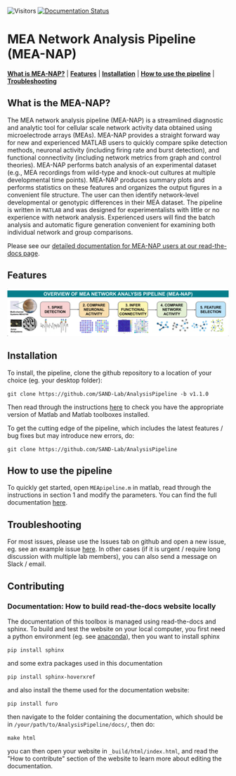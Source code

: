 ![Visitors](https://api.visitorbadge.io/api/visitors?path=https%3A%2F%2Fgithub.com%2FSAND-Lab%2FAnalysisPipeline&label=Visitors&countColor=%23263759)
[![Documentation Status](https://readthedocs.org/projects/analysis-pipeline/badge/?version=latest)](https://analysis-pipeline.readthedocs.io/en/latest/?badge=latest)

# MEA Network Analysis Pipeline (MEA-NAP)

[**What is MEA-NAP?**](#mea-pipeline)
| [**Features**](#features)
| [**Installation**](#installation)
| [**How to use the pipeline**](#how-to-use-the-pipeline)
| [**Troubleshooting**](#troubleshooting)


## What is the MEA-NAP?

The MEA network analysis pipeline (MEA-NAP) is a streamlined diagnostic and analytic tool for cellular scale network activity data obtained using microelectrode arrays (MEAs). MEA-NAP provides a straight forward way for new and experienced MATLAB users to quickly compare spike detection methods, neuronal activity (including firing rate and burst detection), and functional connectivity (including network metrics from graph and control theories). MEA-NAP performs batch analysis of an experimental dataset (e.g., MEA recordings from wild-type and knock-out cultures at multiple developmental time points). MEA-NAP produces summary plots and performs statistics on these features and organizes the output figures in a convenient file structure. The user can then identify network-level developmental or genotypic differences in their MEA dataset. The pipeline is written in `MATLAB` and was designed for experimentalists with little or no experience with network analysis.  Experienced users will find the batch analysis and automatic figure generation convenient for examining both individual network and group comparisons. 

Please see our [detailed documentation for MEA-NAP users at our read-the-docs page](https://analysis-pipeline.readthedocs.io/en/latest/).


## Features


![Network pipeline steps](/imgs/MEANAPoverview.png)


## Installation

To install, the pipeline, clone the github repository to a location of your choice (eg. your desktop folder):

```
git clone https://github.com/SAND-Lab/AnalysisPipeline -b v1.1.0
```

Then read through the instructions [here](https://analysis-pipeline.readthedocs.io/en/latest/system-requirements.html) to check you have the appropriate version of Matlab and Matlab toolboxes installed.

To get the cutting edge of the pipeline, which includes the latest features / bug fixes but may introduce new errors, do:

```
git clone https://github.com/SAND-Lab/AnalysisPipeline 
```

## How to use the pipeline

To quickly get started, open `MEApipeline.m` in matlab, read through the instructions in section 1
and modify the parameters. You can find the full documentation [here](https://analysis-pipeline.readthedocs.io/en/latest/).


## Troubleshooting

For most issues, please use the Issues tab on github and open a new issue,
eg. see an example issue [here](https://github.com/SAND-Lab/AnalysisPipeline/issues/1).
In other cases (if it is urgent / require long discussion with multiple lab members), you can also send a message on Slack / email.

## Contributing

### Documentation: How to build read-the-docs website locally

The documentation of this toolbox is managed using read-the-docs and sphinx. To build and test the website on your local computer, you first need a python environment (eg. see [anaconda](https://www.anaconda.com/products/distribution)), then you want to install sphinx

```
pip install sphinx
```

and some extra packages used in this documentation

```
pip install sphinx-hoverxref
```

and also install the theme used for the documentation website:

```
pip install furo
```

then navigate to the folder containing the documentation, which should be in `/your/path/to/AnalysisPipeline/docs/`, then do:

```
make html
```

you can then open your website in `_build/html/index.html`, and read the "How to contribute" section of the website to learn more about editing the documentation.


